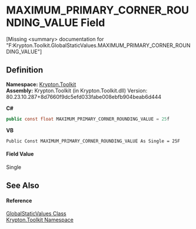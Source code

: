 # MAXIMUM_PRIMARY_CORNER_ROUNDING_VALUE Field


\[Missing &lt;summary&gt; documentation for "F:Krypton.Toolkit.GlobalStaticValues.MAXIMUM_PRIMARY_CORNER_ROUNDING_VALUE"\]



## Definition
**Namespace:** <a href="79d2eac2-21f4-54ff-7552-b20c33c30600.md">Krypton.Toolkit</a>  
**Assembly:** Krypton.Toolkit (in Krypton.Toolkit.dll) Version: 80.23.10.287+8d7660f9dc5efd033fabe008ebfb904beab6d444

**C#**
``` C#
public const float MAXIMUM_PRIMARY_CORNER_ROUNDING_VALUE = 25f
```
**VB**
``` VB
Public Const MAXIMUM_PRIMARY_CORNER_ROUNDING_VALUE As Single = 25F
```



#### Field Value
Single

## See Also


#### Reference
<a href="8b8b81dc-4748-45ed-04fc-17b96c6f4f30.md">GlobalStaticValues Class</a>  
<a href="79d2eac2-21f4-54ff-7552-b20c33c30600.md">Krypton.Toolkit Namespace</a>  
